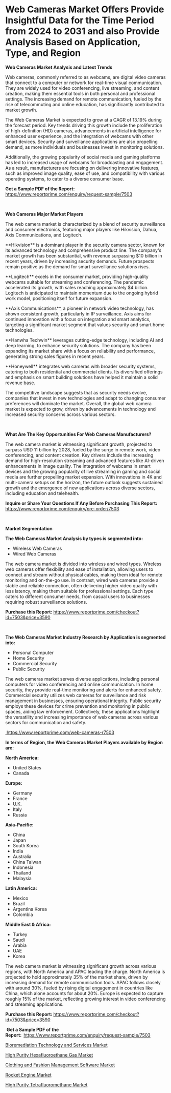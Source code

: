 <p><h1>Web Cameras Market Offers Provide Insightful Data for the Time Period from 2024 to 2031 and also Provide Analysis Based on Application, Type, and Region</h1></p><p><strong>Web Cameras Market Analysis and Latest Trends</strong></p>
<p><p>Web cameras, commonly referred to as webcams, are digital video cameras that connect to a computer or network for real-time visual communication. They are widely used for video conferencing, live streaming, and content creation, making them essential tools in both personal and professional settings. The increasing demand for remote communication, fueled by the rise of telecommuting and online education, has significantly contributed to market growth. </p><p>The Web Cameras Market is expected to grow at a CAGR of 13.19% during the forecast period. Key trends driving this growth include the proliferation of high-definition (HD) cameras, advancements in artificial intelligence for enhanced user experience, and the integration of webcams with other smart devices. Security and surveillance applications are also propelling demand, as more individuals and businesses invest in monitoring solutions. </p><p>Additionally, the growing popularity of social media and gaming platforms has led to increased usage of webcams for broadcasting and engagement. As a result, manufacturers are focusing on delivering innovative features, such as improved image quality, ease of use, and compatibility with various operating systems, to cater to a diverse consumer base.</p></p>
<p><strong>Get a Sample PDF of the Report:&nbsp;</strong> <a href="https://www.reportprime.com/enquiry/request-sample/7503">https://www.reportprime.com/enquiry/request-sample/7503</a></p>
<p>&nbsp;</p>
<p><strong>Web Cameras Major Market Players</strong></p>
<p><p>The web camera market is characterized by a blend of security surveillance and consumer electronics, featuring major players like Hikvision, Dahua, Axis Communications, and Logitech. </p><p>**Hikvision** is a dominant player in the security camera sector, known for its advanced technology and comprehensive product line. The company's market growth has been substantial, with revenue surpassing $10 billion in recent years, driven by increasing security demands. Future prospects remain positive as the demand for smart surveillance solutions rises.</p><p>**Logitech** excels in the consumer market, providing high-quality webcams suitable for streaming and conferencing. The pandemic accelerated its growth, with sales reaching approximately $4 billion. Logitech is anticipated to maintain momentum due to the ongoing hybrid work model, positioning itself for future expansion.</p><p>**Axis Communications**, a pioneer in network video technology, has shown consistent growth, particularly in IP surveillance. Axis aims for continued innovation with a focus on integration and smart analytics, targeting a significant market segment that values security and smart home technologies.</p><p>**Hanwha Techwin** leverages cutting-edge technology, including AI and deep learning, to enhance security solutions. The company has been expanding its market share with a focus on reliability and performance, generating strong sales figures in recent years.</p><p>**Honeywell** integrates web cameras with broader security systems, catering to both residential and commercial clients. Its diversified offerings and emphasis on smart building solutions have helped it maintain a solid revenue base.</p><p>The competitive landscape suggests that as security needs evolve, companies that invest in new technologies and adapt to changing consumer preferences will dominate the market. Overall, the global web camera market is expected to grow, driven by advancements in technology and increased security concerns across various sectors.</p></p>
<p>&nbsp;</p>
<p><strong>What Are The Key Opportunities For Web Cameras Manufacturers?</strong></p>
<p><p>The web camera market is witnessing significant growth, projected to surpass USD 11 billion by 2028, fueled by the surge in remote work, video conferencing, and content creation. Key drivers include the increasing demand for high-resolution streaming and advanced features like AI-driven enhancements in image quality. The integration of webcams in smart devices and the growing popularity of live streaming in gaming and social media are further propelling market expansion. With innovations in 4K and multi-camera setups on the horizon, the future outlook suggests sustained growth and the emergence of new applications across diverse sectors, including education and telehealth.</p></p>
<p><strong>Inquire or Share Your Questions If Any Before Purchasing This Report:</strong> <a href="https://www.reportprime.com/enquiry/pre-order/7503">https://www.reportprime.com/enquiry/pre-order/7503</a></p>
<p>&nbsp;</p>
<p><strong>Market Segmentation</strong></p>
<p><strong>The Web Cameras Market Analysis by types is segmented into:</strong></p>
<p><ul><li>Wireless Web Cameras</li><li>Wired Web Cameras</li></ul></p>
<p><p>The web camera market is divided into wireless and wired types. Wireless web cameras offer flexibility and ease of installation, allowing users to connect and stream without physical cables, making them ideal for remote monitoring and on-the-go use. In contrast, wired web cameras provide a stable and reliable connection, often delivering higher video quality with less latency, making them suitable for professional settings. Each type caters to different consumer needs, from casual users to businesses requiring robust surveillance solutions.</p></p>
<p><strong>Purchase this Report:&nbsp;</strong><a href="https://www.reportprime.com/checkout?id=7503&price=3590">https://www.reportprime.com/checkout?id=7503&price=3590</a></p>
<p>&nbsp;</p>
<p><strong>The Web Cameras Market Industry Research by Application is segmented into:</strong></p>
<p><ul><li>Personal Computer</li><li>Home Security</li><li>Commercial Security</li><li>Public Security</li></ul></p>
<p><p>The web cameras market serves diverse applications, including personal computers for video conferencing and online communication. In home security, they provide real-time monitoring and alerts for enhanced safety. Commercial security utilizes web cameras for surveillance and risk management in businesses, ensuring operational integrity. Public security employs these devices for crime prevention and monitoring in public spaces, aiding law enforcement. Collectively, these applications highlight the versatility and increasing importance of web cameras across various sectors for communication and safety.</p></p>
<p><a href="https://www.reportprime.com/web-cameras-r7503">&nbsp;https://www.reportprime.com/web-cameras-r7503</a></p>
<p><strong>In terms of Region, the Web Cameras Market Players available by Region are:</strong></p>
<p>
    <p> <strong> North America: </strong>
        <ul>
            <li>United States</li>
            <li>Canada</li>
        </ul>
        </p> 
    <p> <strong> Europe: </strong>
        <ul>
            <li>Germany</li>
            <li>France</li>
            <li>U.K.</li>
            <li>Italy</li>
            <li>Russia</li>
        </ul>
        </p> 
    <p> <strong> Asia-Pacific: </strong>
        <ul>
            <li>China</li>
            <li>Japan</li>
            <li>South Korea</li>
            <li>India</li>
            <li>Australia</li>
            <li>China Taiwan</li>
            <li>Indonesia</li>
            <li>Thailand</li>
            <li>Malaysia</li>
        </ul>
        </p> 
    <p> <strong> Latin America: </strong>
        <ul>
            <li>Mexico</li>
            <li>Brazil</li>
            <li>Argentina Korea</li>
            <li>Colombia</li>
        </ul>
        </p> 
    <p> <strong> Middle East & Africa: </strong>
        <ul>
            <li>Turkey</li>
            <li>Saudi</li>
            <li>Arabia</li>
            <li>UAE</li>
            <li>Korea</li>
        </ul>
    </p>
    </p>
<p><p>The web camera market is witnessing significant growth across various regions, with North America and APAC leading the charge. North America is projected to hold approximately 35% of the market share, driven by increasing demand for remote communication tools. APAC follows closely with around 30%, fueled by rising digital engagement in countries like China, which alone accounts for about 20%. Europe is expected to capture roughly 15% of the market, reflecting growing interest in video conferencing and streaming applications.</p></p>
<p><strong>Purchase this Report: </strong><a href="https://www.reportprime.com/checkout?id=7503&price=3590">https://www.reportprime.com/checkout?id=7503&price=3590</a></p>
<p>&nbsp;<strong>Get a Sample PDF of the Report:&nbsp;&nbsp;</strong><a href="https://www.reportprime.com/enquiry/request-sample/7503">https://www.reportprime.com/enquiry/request-sample/7503</a></p>
<p><strong></strong></p>
<p><p><a href="https://medium.com/@shirleygreene26/global-bioremediation-technology-and-services-market-sector-2024-2031-market-metrics-and-market-a3e1e53d3636">Bioremediation Technology and Services Market</a></p><p><a href="https://issuu.com/reportprime-2/docs/high-purity-hexafluoroethane-gas-ma_0317c4133d4023">High Purity Hexafluoroethane Gas Market</a></p><p><a href="https://medium.com/@dorothybrooks53/clothing-and-fashion-management-software-industry-forecast-market-shifts-and-strategic-imperatives-274ec2916edd">Clothing and Fashion Management Software Market</a></p><p><a href="https://github.com/JudyWalsh475/Market-Research-Report-List-1/blob/main/rocket-engine-market.md">Rocket Engine Market</a></p><p><a href="https://issuu.com/reportprime-2/docs/high-purity-tetrafluoromethane-mark_6dba7b03e6d55c">High Purity Tetrafluoromethane Market</a></p></p>